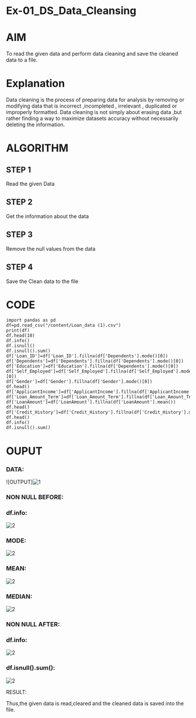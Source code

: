 # Ex-01_DS_Data_Cleansing
# AIM
To read the given data and perform data cleaning and save the cleaned data to a file.

# Explanation
Data cleaning is the process of preparing data for analysis by removing or modifying data that is incorrect ,incompleted , irrelevant , duplicated or improperly formatted. Data cleaning is not simply about erasing data ,but rather finding a way to maximize datasets accuracy without necessarily deleting the information.

# ALGORITHM
## STEP 1
Read the given Data

## STEP 2
Get the information about the data

## STEP 3
Remove the null values from the data

## STEP 4
Save the Clean data to the file

# CODE
```
import pandas as pd
df=pd.read_csv("/content/Loan_data (1).csv")
print(df)
df.head(10)
df.info()
df.isnull()
df.isnull().sum()
df['Loan_ID']=df['Loan_ID'].fillna(df['Dependents'].mode()[0])
df['Dependents']=df['Dependents'].fillna(df['Dependents'].mode()[0])
df['Education']=df['Education'].fillna(df['Dependents'].mode()[0])
df['Self_Employed']=df['Self_Employed'].fillna(df['Self_Employed'].mode()[0])
df['Gender']=df['Gender'].fillna(df['Gender'].mode()[0])
df.head()
df['ApplicantIncome']=df['ApplicantIncome'].fillna(df['ApplicantIncome'].mean())
df['Loan_Amount_Term']=df['Loan_Amount_Term'].fillna(df['Loan_Amount_Term'].mean())
df['LoanAmount']=df['LoanAmount'].fillna(df['LoanAmount'].mean())
df.head()
df['Credit_History']=df['Credit_History'].fillna(df['Credit_History'].median())
df.head()
df.info()
df.isnull().sum()
```
# OUPUT
### DATA:
![OUTPUT]![1](https://user-images.githubusercontent.com/121166004/227132657-40e1a821-bdf5-4f63-8d24-4dec52e2b478.png)

### NON NULL BEFORE:

### df.info:
![2](https://user-images.githubusercontent.com/121166004/227133414-caec4d2e-5c8d-4174-a09e-6a6aa563f83c.png)

### MODE:
![2](https://user-images.githubusercontent.com/121166004/227133786-e98dd67e-f16a-4af7-9a57-b7a9790ae457.png)


### MEAN:
![2](https://user-images.githubusercontent.com/121166004/227133999-bf300e34-035c-4fdc-9a96-f67bca58a76f.png)

### MEDIAN:
![2](https://user-images.githubusercontent.com/121166004/227134164-74d0049c-6db6-4ee3-b02f-bd544315c339.png)

### NON NULL AFTER:

### df.info:
![2](https://user-images.githubusercontent.com/121166004/227134267-e0095a3f-c232-4f4e-958e-7c00e85faee2.png)

### df.isnull().sum():
![2](https://user-images.githubusercontent.com/121166004/227134476-e7e4d6af-ba34-4cf8-a949-5296790c4339.png)

RESULT:

Thus,the given data is read,cleared and the cleaned data is saved into the file.

